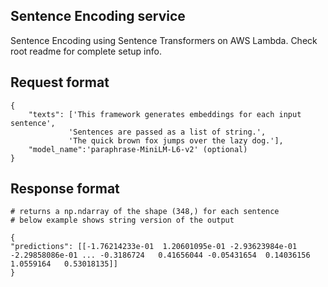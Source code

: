 ## Sentence Encoding service

Sentence Encoding using Sentence Transformers on AWS Lambda. Check root readme for complete setup info.

## Request format

```
{
    "texts": ['This framework generates embeddings for each input sentence',
             'Sentences are passed as a list of string.',
             'The quick brown fox jumps over the lazy dog.'],
    "model_name":'paraphrase-MiniLM-L6-v2' (optional)    
}
```

## Response format

```
# returns a np.ndarray of the shape (348,) for each sentence
# below example shows string version of the output

{
"predictions": [[-1.76214233e-01  1.20601095e-01 -2.93623984e-01 -2.29858086e-01 ... -0.3186724   0.41656044 -0.05431654  0.14036156  1.0559164   0.53018135]]
}
```
